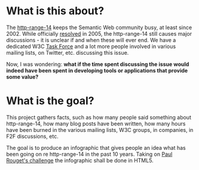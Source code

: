 # What is this about?

The [http-range-14](http://www.w3.org/2001/tag/issues.html#httpRange-14) keeps the Semantic Web community busy, at least since 2002. While officially [resolved](http://lists.w3.org/Archives/Public/www-tag/2005Jun/0039.html) in 2005, the http-range-14 still causes major discussions - it is unclear if and when these will ever end. We have a dedicated W3C [Task Force](http://www.w3.org/2001/tag/awwsw/ "AWWSW task group") and a lot more people involved in various mailing lists, on Twitter, etc. discussing this issue.

Now, I was wondering: **what if the time spent discussing the issue would indeed have been spent in developing tools or applications that provide some value?**

# What is the goal?

This project gathers facts, such as how many people said something about http-range-14, how many blog posts have been written, how many hours have been burned in the various mailing lists, W3C groups, in companies, in F2F discussions, etc.

The goal is to produce an infographic that gives people an idea what has been going on re http-range-14 in the past 10 years. Taking on [Paul Rouget's challenge](http://paulrouget.com/e/infographicsInHTML5/) the infographic shall be done in HTML5.